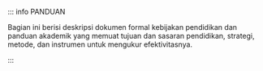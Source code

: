 ::: info PANDUAN

Bagian ini berisi deskripsi dokumen formal kebijakan pendidikan dan panduan akademik yang memuat tujuan dan sasaran pendidikan, strategi, metode, dan instrumen untuk mengukur efektivitasnya.

:::
